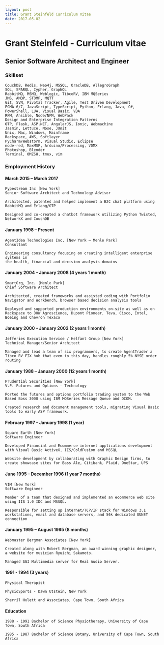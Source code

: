 ```yaml
---
layout: post
title: Grant Steinfeld Curriculum Vitae
date: 2017-05-02
---
```


# Grant Steinfeld - Curriculum vitae


## Senior Software Architect and Engineer


### Skillset
    CouchDB, Redis, Neo4j, MSSQL, OracleDB, AllegroGraph 
    SQL, SPARQL, Cypher, GraphQL
    RabbitMQ, MSMQ, Weblogic, TibcoRV, IBM MQSeries
    JMS, AMQP, STOMP, MQTT
    Git, SVN, Pivotal Tracker, Agile, Test Driven Development  
    ECMA 6/7, JavaScript, TypeScript, Python, Erlang, Java, C#, PowerShell, LUA, Visual Basic, VBA
    RPM, Ansible, Node/NPM, WebPack
    Design and Enterprise Integration Patterns
    OTP, Flask, ASP.NET, AngularJS, Ionic, Webmachine
    Jasmin, Lettuce, Nose, JUnit
    Unix, Mac, Windows, Mainframe
    Rackspace, AWS, Softlayer
    PyCharm/Webstorm, Visual Studio, Eclipse
    node-red, MaxMSP, Arduino/Processing, VDMX
    Photoshop, Blender
    Terminal, OMZSH, tmux, vim

### Employment History

#### March 2015 – March 2017
    Pypestream Inc [New York]
    Senior Software Architect and Technology Advisor

    Architected, patented and helped implement a B2C chat platform using RabbitMQ and Erlang/OTP

    Designed and co-created a chatbot framework utilizing Python Twisted, NetworkX and CouchDB


#### January 1998 – Present
    AgentIdea Technologies Inc, [New York – Menlo Park]
    Consultant

    Engineering consultancy focusing on creating intelligent enterprise systems in 
    the health, financial and decision analysis domains


#### January 2004 – January 2008 (4 years 1 month)
    SmartOrg, Inc. [Menlo Park]
    Chief Software Architect

    Architected, created frameworks and assisted coding with Portfolio Navigator and Workbench, browser based decision analysis tools

    Deployed and supported production environments on-site as well as on Rackspace to DOW Agroscience, Dupont Pioneer, Teva, Cisco, Intel, Boeing and Chevron Texaco


#### January 2000 – January 2002 (2 years 1 month)
    Jefferies Execution Service / Helfant Group [New York]
    Technical Manager/Senior Architect

    Managed and lead a team of six programmers, to create AgentTrader a Tibco RV FIX hub that even to this day, handles roughly 5% NYSE order routing


#### January 1988 – January 2000 (12 years 1 month)
    Prudential Securities [New York]
    V.P. Futures and Options – Technology

    Ported the futures and options portfolio trading system to the Web Based Boss 3000 using IBM MQSeries Message Queue and DCOM.

    Created research and document management tools, migrating Visual Basic tools to early ASP framework. 


#### February 1997 – January 1998 (1 year)
    Square Earth [New York]
    Software Engineer

    Developed Financial and Ecommerce internet applications development with Visual Basic ActiveX, IIS/ColdFusion and MSSQL

    Website development by collaborating with Graphic Design firms, to create showcase sites for Bass Ale, Citibank, Plaid, OneStar, UPS


#### June 1995 – December 1996 (1 year 7 months)
    VIM [New York]
    Software Engineer

    Member of a team that designed and implemented an ecommerce web site using IIS 1.0 IDC and MSSQL.

    Responsible for setting up internet/TCP/IP stack for Windows 3.1 workstations, email and database servers, and 56k dedicated UUNET connection


#### January 1995 – August 1995 (8 months)
    Webmaster Bergman Associates [New York]
    
    Created along with Robert Bergman, an award winning graphic designer, a website for musician Ryuichi Sakamoto.

    Managed SGI Multimedia server for Real Audio Server. 


#### 1991 - 1994 (3 years)
    Physical Therapist

    PhysioSports - Dawn Utstein, New York

    Sherril Hulett and Associates, Cape Town, South Africa


#### Education
    1988 - 1991 Bachelor of Science Physiotherapy, University of Cape Town, South Africa
    
    1985 - 1987 Bachelor of Science Botany, University of Cape Town, South Africa
